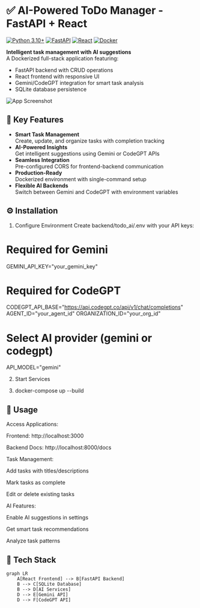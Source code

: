 # ✅ AI-Powered ToDo Manager - FastAPI + React

[![Python 3.10+](https://img.shields.io/badge/Python-3.10%2B-blue)](https://python.org)
[![FastAPI](https://img.shields.io/badge/FastAPI-009688?logo=fastapi&logoColor=white)](https://fastapi.tiangolo.com)
[![React](https://img.shields.io/badge/React-61DAFB?logo=react&logoColor=black)](https://react.dev)
[![Docker](https://img.shields.io/badge/Docker-✓-blue?logo=docker)](https://docker.com)

**Intelligent task management with AI suggestions**  
A Dockerized full-stack application featuring:
- FastAPI backend with CRUD operations
- React frontend with responsive UI
- Gemini/CodeGPT integration for smart task analysis
- SQLite database persistence

![App Screenshot](<img width="811" height="901" alt="image" src="https://github.com/user-attachments/assets/1bf8794e-c1d3-43ab-b89c-bc3d4e032353" />)

## 🚀 Key Features
- **Smart Task Management**  
  Create, update, and organize tasks with completion tracking
- **AI-Powered Insights**  
  Get intelligent suggestions using Gemini or CodeGPT APIs
- **Seamless Integration**  
  Pre-configured CORS for frontend-backend communication
- **Production-Ready**  
  Dockerized environment with single-command setup
- **Flexible AI Backends**  
  Switch between Gemini and CodeGPT with environment variables


## ⚙️ Installation
1. Configure Environment
Create backend/todo_ai/.env with your API keys:

# Required for Gemini
GEMINI_API_KEY="your_gemini_key"

# Required for CodeGPT
CODEGPT_API_BASE="https://api.codegpt.co/api/v1/chat/completions"
AGENT_ID="your_agent_id"
ORGANIZATION_ID="your_org_id"

# Select AI provider (gemini or codegpt)
API_MODEL="gemini"  

2. Start Services

3. docker-compose up --build

## 🚦 Usage
Access Applications:

Frontend: http://localhost:3000

Backend Docs: http://localhost:8000/docs

Task Management:

Add tasks with titles/descriptions

Mark tasks as complete

Edit or delete existing tasks

AI Features:

Enable AI suggestions in settings

Get smart task recommendations

Analyze task patterns

## 🧩 Tech Stack
```mermaid
graph LR
    A[React Frontend] --> B[FastAPI Backend]
    B --> C[SQLite Database]
    B --> D[AI Services]
    D --> E[Gemini API]
    D --> F[CodeGPT API]

